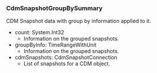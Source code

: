 ### CdmSnapshotGroupBySummary
CDM Snapshot data with group by information applied to it.

- count: System.Int32
  - Information on the grouped snapshots.
- groupByInfo: TimeRangeWithUnit
  - Information on the grouped snapshots.
- cdmSnapshots: CdmSnapshotConnection
  - List of snapshots for a CDM object.
